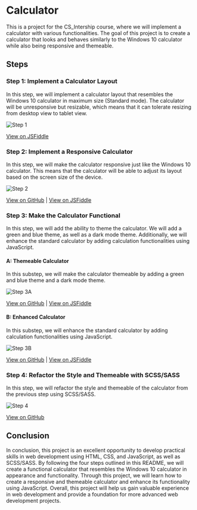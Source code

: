 <h1>Calculator</h1>
<p>
    This is a project for the CS_Intership course, where we will implement a
    calculator with various functionalities. The goal of this project is to
    create a calculator that looks and behaves similarly to the Windows 10
    calculator while also being responsive and themeable.
</p>
<h2>Steps</h2>
<h3>Step 1: Implement a Calculator Layout</h3>
<p>
    In this step, we will implement a calculator layout that resembles the
    Windows 10 calculator in maximum size (Standard mode). The calculator will
    be unresponsive but resizable, which means that it can tolerate resizing
    from desktop view to tablet view.
</p>
<p>
    <img src="" alt="Step 1" />
</p>
<p>
    <a href="https://jsfiddle.net/Ali_Sdg90/m6za93ct/7/" target="_new"
        >View on JSFiddle</a
    >
</p>
<h3>Step 2: Implement a Responsive Calculator</h3>
<p>
    In this step, we will make the calculator responsive just like the Windows
    10 calculator. This means that the calculator will be able to adjust its
    layout based on the screen size of the device.
</p>
<p>
    <img src="" alt="Step 2" />
</p>
<p>
    <a
        href="https://github.com/Ali-Sdg90/Calculator-step3/tree/b42cb2223e7ffd36dd84efe3134d45f6981a978a"
        target="_new"
        >View on GitHub</a
    >
    |
    <a href="https://jsfiddle.net/Ali_Sdg90/cmLy0kjz/13/" target="_new"
        >View on JSFiddle</a
    >
</p>
<h3>Step 3: Make the Calculator Functional</h3>
<p>
    In this step, we will add the ability to theme the calculator. We will add a
    green and blue theme, as well as a dark mode theme. Additionally, we will
    enhance the standard calculator by adding calculation functionalities using
    JavaScript.
</p>
<h4>A: Themeable Calculator</h4>
<p>
    In this substep, we will make the calculator themeable by adding a green and
    blue theme and a dark mode theme.
</p>
<p>
    <img src="" alt="Step 3A" />
</p>
<p>
    <a
        href="https://github.com/Ali-Sdg90/Calculator-step3/tree/e0b2c9df3d65270616b635744b720fadea03e3c7"
        target="_new"
        >View on GitHub</a
    >
    |
    <a href="https://jsfiddle.net/Ali_Sdg90/4ge5u26b/8/" target="_new"
        >View on JSFiddle</a
    >
</p>
<h4>B: Enhanced Calculator</h4>
<p>
    In this substep, we will enhance the standard calculator by adding
    calculation functionalities using JavaScript.
</p>
<p>
    <img src="" alt="Step 3B" />
</p>
<p>
    <a
        href="https://github.com/Ali-Sdg90/Calculator-step3/tree/72b2e63abf5891a70f69654c35c02fa4ee0e62b6"
        target="_new"
        >View on GitHub</a
    >
    |
    <a href="https://jsfiddle.net/Ali_Sdg90/vrub5a19/7/" target="_new"
        >View on JSFiddle</a
    >
</p>
<h3>Step 4: Refactor the Style and Themeable with SCSS/SASS</h3>
<p>
    In this step, we will refactor the style and themeable of the calculator
    from the previous step using SCSS/SASS.
</p>
<p>
    <img src="" alt="Step 4" />
</p>
<p>
    <a
        href="https://github.com/Ali-Sdg90/Calculator/tree/a4638b29f55d1f69c5337c48254ecb7777642994"
        target="_new"
        >View on GitHub</a
    >
</p>
<h2>Conclusion</h2>
<p>
    In conclusion, this project is an excellent opportunity to develop practical
    skills in web development using HTML, CSS, and JavaScript, as well as
    SCSS/SASS. By following the four steps outlined in this README, we will
    create a functional calculator that resembles the Windows 10 calculator in
    appearance and functionality. Through this project, we will learn how to
    create a responsive and themeable calculator and enhance its functionality
    using JavaScript. Overall, this project will help us gain valuable
    experience in web development and provide a foundation for more advanced web
    development projects.
</p>
